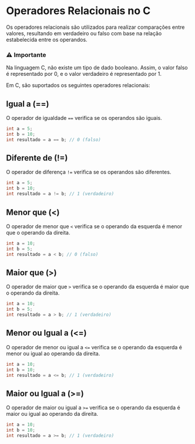 # Operadores Relacionais no C

Os operadores relacionais são utilizados para realizar comparações entre valores, resultando em verdadeiro ou falso com base na relação estabelecida entre os operandos.

### ⚠️ Importante

Na linguagem C, não existe um tipo de dado booleano. Assim, o valor falso é representado por 0, e o valor verdadeiro é representado por 1.

Em C, são suportados os seguintes operadores relacionais:

## Igual a (==)

O operador de igualdade `==` verifica se os operandos são iguais.

```c
int a = 5;
int b = 10;
int resultado = a == b; // 0 (falso)
```

## Diferente de (!=)

O operador de diferença `!=` verifica se os operandos são diferentes.

```c
int a = 5;
int b = 10;
int resultado = a != b; // 1 (verdadeiro)
```

## Menor que (<)

O operador de menor que `<` verifica se o operando da esquerda é menor que o operando da direita.

```c
int a = 10;
int b = 5;
int resultado = a < b; // 0 (falso)
```

## Maior que (>)

O operador de maior que `>` verifica se o operando da esquerda é maior que o operando da direita.

```c
int a = 10;
int b = 5;
int resultado = a > b; // 1 (verdadeiro)
```

## Menor ou Igual a (<=)

O operador de menor ou igual a `<=` verifica se o operando da esquerda é menor ou igual ao operando da direita.

```c
int a = 10;
int b = 10;
int resultado = a <= b; // 1 (verdadeiro)
```

## Maior ou Igual a (>=)

O operador de maior ou igual a `>=` verifica se o operando da esquerda é maior ou igual ao operando da direita.

```c
int a = 10;
int b = 10;
int resultado = a >= b; // 1 (verdadeiro)
```
